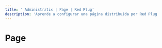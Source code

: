 ```yaml
---
title: ' Administratix | Page | Red Plug'
description: 'Aprende a configurar una página distribuida por Red Plug'
---
```



# Page